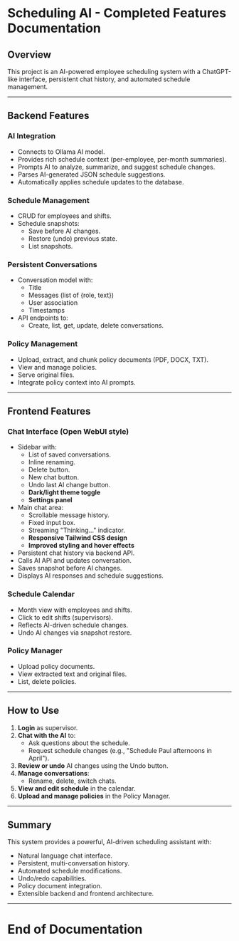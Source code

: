 # Scheduling AI - Completed Features Documentation

## Overview

This project is an AI-powered employee scheduling system with a ChatGPT-like interface, persistent chat history, and automated schedule management.

---

## Backend Features

### AI Integration

- Connects to Ollama AI model.
- Provides rich schedule context (per-employee, per-month summaries).
- Prompts AI to analyze, summarize, and suggest schedule changes.
- Parses AI-generated JSON schedule suggestions.
- Automatically applies schedule updates to the database.

### Schedule Management

- CRUD for employees and shifts.
- Schedule snapshots:
  - Save before AI changes.
  - Restore (undo) previous state.
  - List snapshots.

### Persistent Conversations

- Conversation model with:
  - Title
  - Messages (list of {role, text})
  - User association
  - Timestamps
- API endpoints to:
  - Create, list, get, update, delete conversations.

### Policy Management

- Upload, extract, and chunk policy documents (PDF, DOCX, TXT).
- View and manage policies.
- Serve original files.
- Integrate policy context into AI prompts.

---

## Frontend Features

### Chat Interface (Open WebUI style)

- Sidebar with:
  - List of saved conversations.
  - Inline renaming.
  - Delete button.
  - New chat button.
  - Undo last AI change button.
  - **Dark/light theme toggle**
  - **Settings panel**
- Main chat area:
  - Scrollable message history.
  - Fixed input box.
  - Streaming "Thinking..." indicator.
  - **Responsive Tailwind CSS design**
  - **Improved styling and hover effects**
- Persistent chat history via backend API.
- Calls AI API and updates conversation.
- Saves snapshot before AI changes.
- Displays AI responses and schedule suggestions.

### Schedule Calendar

- Month view with employees and shifts.
- Click to edit shifts (supervisors).
- Reflects AI-driven schedule changes.
- Undo AI changes via snapshot restore.

### Policy Manager

- Upload policy documents.
- View extracted text and original files.
- List, delete policies.

---

## How to Use

1. **Login** as supervisor.
2. **Chat with the AI** to:
   - Ask questions about the schedule.
   - Request schedule changes (e.g., "Schedule Paul afternoons in April").
3. **Review or undo** AI changes using the Undo button.
4. **Manage conversations**:
   - Rename, delete, switch chats.
5. **View and edit schedule** in the calendar.
6. **Upload and manage policies** in the Policy Manager.

---

## Summary

This system provides a powerful, AI-driven scheduling assistant with:

- Natural language chat interface.
- Persistent, multi-conversation history.
- Automated schedule modifications.
- Undo/redo capabilities.
- Policy document integration.
- Extensible backend and frontend architecture.

---

# End of Documentation
